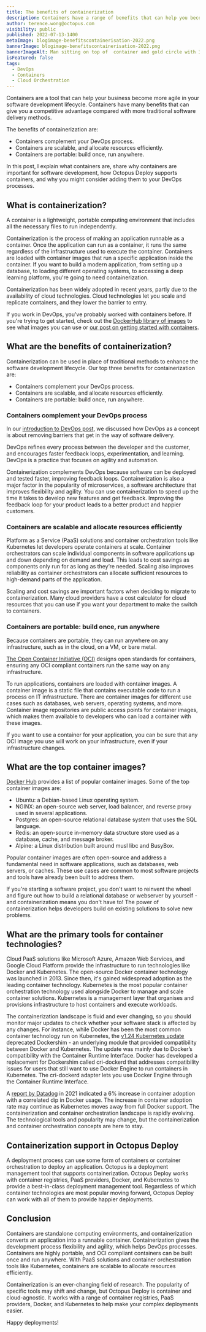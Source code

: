 ```yaml
---
title: The benefits of containerization
description: Containers have a range of benefits that can help you become more agile in software delivery. Containers complement your DevOps process. Containers are scalable and allocate resources efficiently. Containers are portable, build once, run anywhere. We cover these benefits and more in this blog.
author: terence.wong@octopus.com
visibility: public
published: 2022-07-13-1400
metaImage: blogimage-benefitscontainerisation-2022.png
bannerImage: blogimage-benefitscontainerisation-2022.png
bannerImageAlt: Man sitting on top of  container and gold circle with 3 stars.
isFeatured: false
tags:
  - DevOps
  - Containers
  - Cloud Orchestration
---
```


Containers are a tool that can help your business become more agile in your software development lifecycle. Containers have many benefits that can give you a competitive advantage compared with more traditional software delivery methods. 

The benefits of containerization are:

- Containers complement your DevOps process.
- Containers are scalable, and allocate resources efficiently.
- Containers are portable: build once, run anywhere.

In this post, I explain what containers are, share why containers are important for software development, how Octopus Deploy supports containers, and why you might consider adding them to your DevOps processes. 

## What is containerization?

A container is a lightweight, portable computing environment that includes all the necessary files to run independently. 

Containerization is the process of making an application runnable as a container. Once the application can run as a container, it runs the same regardless of the infrastructure used to execute the container. Containers are loaded with container images that run a specific application inside the container. If you want to build a modern application, from setting up a database, to loading different operating systems, to accessing a deep learning platform, you're going to need containerization.

Containerization has been widely adopted in recent years, partly due to the availability of cloud technologies. Cloud technologies let you scale and replicate containers, and they lower the barrier to entry. 

If you work in DevOps, you've probably worked with containers before. If you're trying to get started, check out the [DockerHub library of images](https://hub.docker.com/search?q=) to see what images you can use or [our post on getting started with containers](https://octopus.com/blog/get-started-containers).

## What are the benefits of containerization?

Containerization can be used in place of traditional methods to enhance the software development lifecycle. Our top three benefits for containerization are:

- Containers complement your DevOps process.
- Containers are scalable, and allocate resources efficiently.
- Containers are portable: build once, run anywhere.

### Containers complement your DevOps process

In our [introduction to DevOps post](https://octopus.com/blog/introduction-to-devops), we discussed how DevOps as a concept is about removing barriers that get in the way of software delivery. 

DevOps refines every process between the developer and the customer, and encourages faster feedback loops, experimentation, and learning. DevOps is a practice that focuses on agility and automation.

Containerization complements DevOps because software can be deployed and tested faster, improving feedback loops. Containerization is also a major factor in the popularity of microservices, a software architecture that improves flexibility and agility. You can use containerization to speed up the time it takes to develop new features and get feedback. Improving the feedback loop for your product leads to a better product and happier customers.

### Containers are scalable and allocate resources efficiently

Platform as a Service (PaaS) solutions and container orchestration tools like Kubernetes let developers operate containers at scale. Container orchestrators can scale individual components in software applications up and down depending on demand and load. This leads to cost savings as components only run for as long as they’re needed. Scaling also improves reliability as container orchestrators can allocate sufficient resources to high-demand parts of the application.

Scaling and cost savings are important factors when deciding to migrate to containerization. Many cloud providers have a cost calculator for cloud resources that you can use if you want your department to make the switch to containers.

### Containers are portable: build once, run anywhere

Because containers are portable, they can run anywhere on any infrastructure, such as in the cloud, on a VM, or bare metal. 

[The Open Container Initiative (OCI)](https://opencontainers.org/) designs open standards for containers, ensuring any OCI compliant containers run the same way on any infrastructure. 

To run applications, containers are loaded with container images. A container image is a static file that contains executable code to run a process on IT infrastructure. There are container images for different use cases such as databases, web servers, operating systems, and more. Container image repositories are public access points for container images, which makes them available to developers who can load a container with these images. 

If you want to use a container for your application, you can be sure that any OCI image you use will work on your infrastructure, even if your infrastructure changes.

## What are the top container images?

[Docker Hub](https://hub.docker.com/search?q=&type=image) provides a list of popular container images. Some of the top container images are:

- Ubuntu: a Debian-based Linux operating system.
- NGINX: an open-source web server, load balancer, and reverse proxy used in several applications.
- Postgres: an open-source relational database system that uses the SQL language.
- Redis: an open-source in-memory data structure store used as a database, cache, and message broker.
- Alpine: a Linux distribution built around musl libc and BusyBox.

Popular container images are often open-source and address a fundamental need in software applications, such as databases, web servers, or caches. These use cases are common to most software projects and tools have already been built to address them. 

If you're starting a software project, you don't want to reinvent the wheel and figure out how to build a  relational database or webserver by yourself - and containerization means you don't have to! The power of containerization helps developers build on existing solutions to solve new problems.

## What are the primary tools for container technologies?

Cloud PaaS solutions like Microsoft Azure, Amazon Web Services, and Google Cloud Platform provide the infrastructure to run technologies like Docker and Kubernetes. The open-source Docker container technology was launched in 2013. Since then, it's gained widespread adoption as the leading container technology. Kubernetes is the most popular container orchestration technology used alongside Docker to manage and scale container solutions. Kubernetes is a management layer that organises and provisions infrastructure to host containers and execute workloads. 

The containerization landscape is fluid and ever changing, so you should monitor major updates to check whether your software stack is affected by any changes. For instance, while Docker has been the most common container technology run on Kubernetes, the [v1.24 Kubernetes update](https://kubernetes.io/blog/2022/03/31/ready-for-dockershim-removal/) deprecated Dockershim - an underlying module that provided compatibility between Docker and Kubernetes. The update was mainly due to Docker’s compatibility with the Container Runtime Interface. Docker has developed a replacement for Dockershim called cri-dockerd that addresses compatibility issues for users that still want to use Docker Engine to run containers in Kubernetes. The cri-dockerd adapter lets you use Docker Engine through the Container Runtime Interface.

A [report by Datadog](https://www.datadoghq.com/container-report/) in 2021 indicated a 6% increase in container adoption with a correlated dip in Docker usage. The increase in container adoption rate may continue as Kubernetes moves away from full Docker support. The containerization and container orchestration landscape is rapidly evolving. The technological tools and popularity may change, but the containerization and container orchestration concepts are here to stay.

## Containerization support in Octopus Deploy

A deployment process can use some form of containers or container orchestration to deploy an application. Octopus is a deployment management tool that supports containerization. Octopus Deploy works with container registries, PaaS providers, Docker, and Kubernetes to provide a best-in-class deployment management tool. Regardless of which container technologies are most popular moving forward, Octopus Deploy can work with all of them to provide happier deployments.

## Conclusion

Containers are standalone computing environments, and containerization converts an application into a runnable container. Containerization gives the development process flexibility and agility, which helps DevOps processes. Containers are highly portable, and OCI compliant containers can be built once and run anywhere. With PaaS solutions and container orchestration tools like Kubernetes, containers are scalable to allocate resources efficiently. 

Containerization is an ever-changing field of research. The popularity of specific tools may shift and change, but Octopus Deploy is container and cloud-agnostic. It works with a range of container registries, PaaS providers, Docker, and Kubernetes to help make your complex deployments easier.

Happy deployments!
